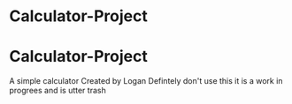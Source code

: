 # Calculator-Project
# Calculator-Project
A simple calculator Created by Logan
Defintely don't use this it is a work in progrees and is utter trash
